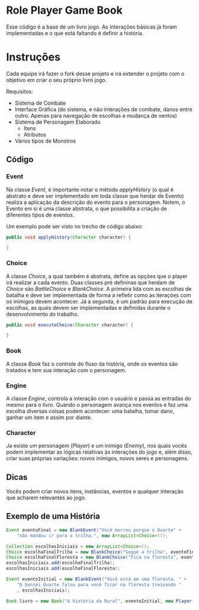 # Role Player Game Book

Esse código é a base de um livro jogo. As interações básicas já foram implementadas e o que está faltando é definir a história.

# Instruções
Cada equipe irá fazer o fork desse projeto e irá extender o projeto com o objetivo em criar o seu próprio livro jogo.

Requisitos:
* Sistema de Combate
* Interface Gráfica (do sistema, e não interações de combate, danos entre outro. Apenas para navegação de escolhas e mudança de ventos)
* Sistema de Personagem Elaborado
  * Itens
  * Atributos
* Vários tipos de Monstros

## Código
### Event
Na classe _Event_, é importante notar o método _applyHistory_ (o qual é abstrato e deve ser implementado em toda classe que herdar de Evento) realiza a aplicação da descrição do evento para o personagem. Notem, o Evento em si é uma classe abstrata, o que possibilita a criação de diferentes tipos de eventos.

Um exemplo pode ser visto no trecho de código abaixo:

```{.java results="none"}
public void applyHistory(Character character) {

}
```

### Choice
A classe _Choice_, a qual também é abstrata, define as opções que o player irá realizar a cada evento. Duas classes pré defininas que herdam de _Choice_ são _BattleChoice_ e _BlankChoice_. A primeira lida com as escolhas de batalha e deve ser implementada de forma a refletir como as iterações com os inimigos devem acontecer. Já a segunda, é um padrão para execução de escolhas, as quais devem ser implementadas e definidas durante o desenvolvimento do trabalho.

```{.java results="none"}
public void executeChoice(Character character) {

}
```

### Book
A classe _Book_ faz o controle do fluxo da história, onde os eventos são tratados e tem sua interação com o personagem.

### Engine
A classe _Engine_, controla a interação com o usuário e passa as entradas do mesmo para o livro. Quando o personagem avança nos eventos e faz uma escolha diversas coisas podem acontecer: uma batalha, tomar dano, ganhar um item e assim por diante. 

### Character
Ja existe um personagem (_Player_) e um inimigo (_Enemy_), nos quais vocês podem implementar as lógicas relativas às interações do jogo e, além disso, criar suas próprias variações: novos inimigos, novos seres e personagens.

## Dicas
Vocês podem criar novos itens, instâncias, eventos e qualquer interação que acharem relevantes ao jogo.

## Exemplo de uma História

```{.java results="none"}
Event eventoFinal = new BlankEvent("Você morreu porque o Duarte" +
    "não mandou ir para a trilha.", new ArrayList<Choice>());

Collection escolhasIniciais = new ArrayList<Choice>();
Choice escolhaFinalTrilha = new BlankChoice("Segue a trilha", eventoFinal);
Choice escolhaFinalFloresta = new BlankChoice("Fica na floresta", eventoFinal);
escolhasIniciais.add(escolhaFinalTrilha);
escolhasIniciais.add(escolhaFinalFloresta);

Event eventoInitial = new BlankEvent("Você está em uma floresta. " +
    "O Sensei Duarte falou para você ficar na floresta treinando "
    , escolhasIniciais);

Book livro = new Book("A história da Rural", eventoInitial, new Player(10, 10));
```
